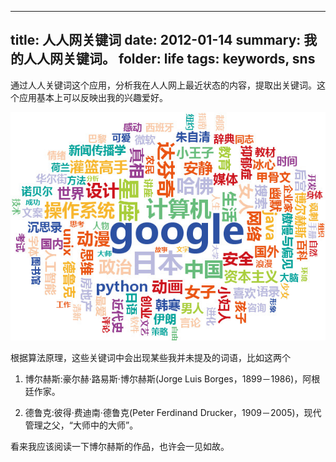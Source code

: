 --------------------------
title: 人人网关键词
date: 2012-01-14
summary: 我的人人网关键词。
folder: life
tags: keywords, sns
---------------------

通过人人关键词这个应用，分析我在人人网上最近状态的内容，提取出关键词。这个应用基本上可以反映出我的兴趣爱好。

![image](../img/2012_renren_keywords.jpg)

根据算法原理，这些关键词中会出现某些我并未提及的词语，比如这两个

1.  博尔赫斯:豪尔赫·路易斯·博尔赫斯(Jorge Luis
    Borges，1899－1986)，阿根廷作家。

2.  德鲁克:彼得·费迪南·德鲁克(Peter Ferdinand
    Drucker，1909－2005)，现代管理之父，“大师中的大师”。

看来我应该阅读一下博尔赫斯的作品，也许会一见如故。
